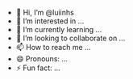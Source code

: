 - 👋 Hi, I’m @luiinhs
- 👀 I’m interested in ...
- 🌱 I’m currently learning ...
- 💞️ I’m looking to collaborate on ...
- 📫 How to reach me ...
- 😄 Pronouns: ...
- ⚡ Fun fact: ...

<!---
luiinhs/luiinhs is a ✨ special ✨ repository because its `README.md` (this file) appears on your GitHub profile.
You can click the Preview link to take a look at your changes.
--->
